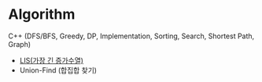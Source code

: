 # Algorithm
C++ (DFS/BFS, Greedy, DP, Implementation, Sorting, Search, Shortest Path, Graph)


- [LIS(가장 긴 증가수열)](https://jason9319.tistory.com/113)
- Union-Find (합집합 찾기)
